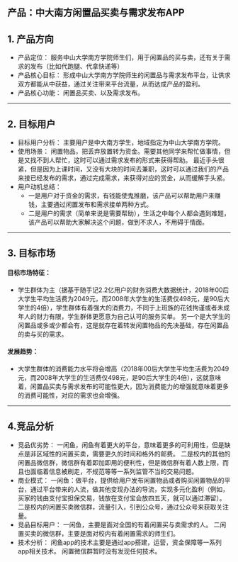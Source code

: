 ## 产品：中大南方闲置品买卖与需求发布APP

## 1. 产品方向
- 产品定位：
服务中山大学南方学院师生们，用于闲置品的买与卖，还有关于需求的发布（比如代跑腿、代拿快递等）
- 产品核心目标：
形成中山大学南方学院师生的闲置品与需求发布平台，让供求双方都能从中获益，通过关注带来平台流量，从而达成产品的盈利。
- 产品核心功能：
闲置品买卖、以及需求发布。

***  

## 2. 目标用户
- 目标用户分析：
主要用户是中大南方学生，地域指定为中山大学南方学院。
- 使用场景：
闲置物品，把丢弃放置转为资金。需要其他同学来帮忙做事情，但是又找不到人帮忙，这时可以通过需求发布的形式来获得帮助。
最近手头很紧，但是因为上课时间，又没有大块的时间去兼职，这时可以通过我们的产品来接已经发布的需求，通过完成需求，来获得对应的赏金，从而缓解手头紧。
- 用户动机总结：
    - 一是用户对于资金的需求，有钱能使鬼推磨，该产品可以帮助用户来赚钱，主要通过闲置发布和需求接单两种方式。
    - 二是用户的需求（简单来说是需要帮助），生活之中每个人都会遇到难题，该产品可以帮助大家解决这个问题，做到不求人，不用碍于情面。

***   

## 3. 目标市场
#### 目标市场特征：
- 学生群体为主（据基于随手记2.2亿用户的财务消费大数据统计，2018年00后大学生平均生活费为2049元，而2008年大学生的生活费仅498元，是90后大学生的4倍），学生群体有着强大的消费力，不同于上班族的花钱拘谨或者未成年人的财力有限，学生群体更愿意为自己认可的服务买单。
另一个是大学生的闲置品或多或少都会有，这是就存在着转发闲置物品的先决基础，存在闲置品的卖与买的需求。
#### 发展趋势：
- 大学生群体的消费能力水平将会增高（2018年00后大学生平均生活费为2049元，而2008年大学生的生活费仅498元，是90后大学生的4倍），这就意味着，闲置品买卖与需求发布的可能性更大，因为消费能力的增强就意味着更多的消费可能性，对应的需求也会增强。

***   

## 4.竞品分析
- 竞品优劣势：
一闲鱼，闲鱼有着更大的平台，意味着更多的可利用性，但是缺点是非区域性的闲置买卖，需要更久的时间和格外的邮费。
二是校内的其他的闲置品微信群，微信群有着即加即用的便利性，但是微信群有着人数上限，而且也面临着信息被刷走，不规范等等一系列监管不当的交易问题。
- 商业模式：
一闲鱼：做平台，提供给用户发布闲置物品或者购买闲置物品的平台，通过平台带来的人流，做其他变现办法的导流，实现多元化盈利（例如，买家的钱由支付宝担保交易，钱放在支付宝会放四五天，就可以通过滞留）。
二是校内的闲置买卖微信群，流量引入，引到公众号，通过公众号来获取关注量。
- 竞品目标用户：
一闲鱼，主要是面对全国的有着闲置买与卖需求的人。
二闲置买卖的微信群，主要是面对校内有着闲置需求的师生们。
- 技术分析：
闲鱼app的技术主要是通过app搭建，运营，资金保障等一系列app相关技术。
闲置微信群暂时没有发现任何技术。

